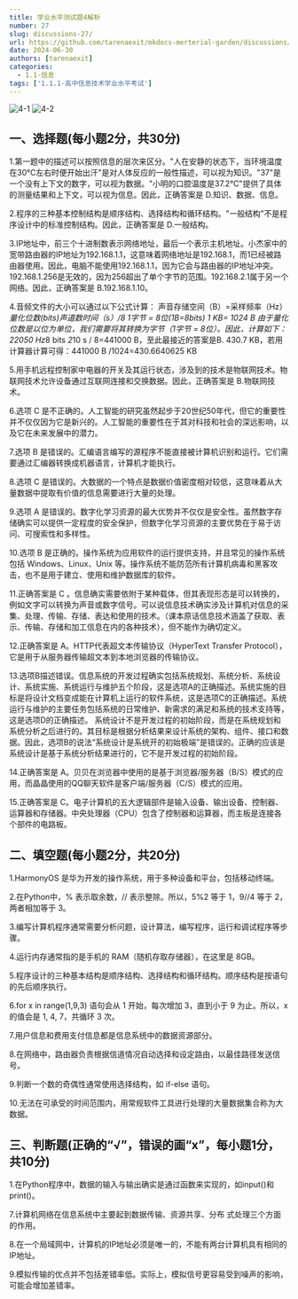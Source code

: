 ```yaml
---
title: 学业水平测试题4解析
number: 27
slug: discussions-27/
url: https://github.com/tarenaexit/mkdocs-merterial-garden/discussions/27
date: 2024-06-30
authors: [tarenaexit]
categories: 
  - 1.1-信息
tags: ['1.1.1-高中信息技术学业水平考试']
---
```


![4-1](https://cdn.ccsyue.com/picx-images-hosting/master/2024/06/4-1.58h8oau8ah.webp)
![4-2](https://cdn.ccsyue.com/picx-images-hosting/master/2024/06/4-2.9nzntk6tc7.webp)
## 一、选择题(每小题2分，共30分)

1.第一题中的描述可以按照信息的层次来区分。"人在安静的状态下，当环境温度在30℃左右时便开始出汗"是对人体反应的一般性描述，可以视为知识。"37"是一个没有上下文的数字，可以视为数据。"小明的口腔温度是37.2℃"提供了具体的测量结果和上下文，可以视为信息。因此，正确答案是 D.知识、数据、信息。

2.程序的三种基本控制结构是顺序结构、选择结构和循环结构。"一般结构"不是程序设计中的标准控制结构。因此，正确答案是 D.一般结构。

3.IP地址中，前三个十进制数表示网络地址，最后一个表示主机地址。小杰家中的宽带路由器的IP地址为192.168.1.1，这意味着网络地址是192.168.1，而1已经被路由器使用。因此，电脑不能使用192.168.1.1，因为它会与路由器的IP地址冲突。192.168.1.256是无效的，因为256超出了单个字节的范围。192.168.2.1属于另一个网络。因此，正确答案是 B.192.168.1.10。

4.音频文件的大小可以通过以下公式计算：
声音存储空间（B）=采样频率（Hz）*量化位数(bits)*声道数*时间（s）/8
1字节 = 8位(1B=8bits)
1 KB= 1024 B 
由于量化位数是以位为单位，我们需要将其转换为字节（1字节 = 8位）。因此，计算如下：
22050 Hz*8 bits *2*10 s / 8=441000 B，至此最接近的答案是B. 430.7 KB，若用计算器计算可得：441000 B /1024=430.6640625 KB

5.用手机远程控制家中电器的开关及其运行状态，涉及到的技术是物联网技术。物联网技术允许设备通过互联网连接和交换数据。因此，正确答案是 B.物联网技术。

6.选项 C 是不正确的。人工智能的研究虽然起步于20世纪50年代，但它的重要性并不仅仅因为它是新兴的。人工智能的重要性在于其对科技和社会的深远影响，以及它在未来发展中的潜力。

7.选项 B 是错误的。汇编语言编写的源程序不能直接被计算机识别和运行。它们需要通过汇编器转换成机器语言，计算机才能执行。

8.选项 C 是错误的。大数据的一个特点是数据价值密度相对较低，这意味着从大量数据中提取有价值的信息需要进行大量的处理。

9.选项 A 是错误的。数字化学习资源的最大优势并不仅仅是安全性。虽然数字存储确实可以提供一定程度的安全保护，但数字化学习资源的主要优势在于易于访问、可搜索性和多样性。

10.选项 B 是正确的。操作系统为应用软件的运行提供支持，并且常见的操作系统包括 Windows、Linux、Unix 等。操作系统不能防范所有计算机病毒和黑客攻击，也不是用于建立、使用和维护数据库的软件。

11.正确答案是 C 。信息确实需要依附于某种载体，但其表现形态是可以转换的，例如文字可以转换为声音或数字信号。可以说信息技术确实涉及计算机对信息的采集、处理、传输、存储、表达和使用的技术。（课本原话信息技术涵盖了获取、表示、传输、存储和加工信息在内的各种技术），但不能作为确切定义。

12.正确答案是 A。HTTP代表超文本传输协议（HyperText Transfer Protocol），它是用于从服务器传输超文本到本地浏览器的传输协议。

13.选项B描述错误。信息系统的开发过程确实包括系统规划、系统分析、系统设计、系统实施、系统运行与维护五个阶段，这是选项A的正确描述。系统实施的目标是将设计文档变成能在计算机上运行的软件系统，这是选项C的正确描述。系统运行与维护的主要任务包括系统的日常维护、新需求的满足和系统的技术支持等，这是选项D的正确描述。
系统设计不是开发过程的初始阶段，而是在系统规划和系统分析之后进行的。其目标是根据分析结果来设计系统的架构、组件、接口和数据。因此，选项B的说法“系统设计是系统开的初始极端”是错误的。正确的应该是系统设计是基于系统分析结果进行的，它不是开发过程的初始阶段。

14.正确答案是 A。贝贝在浏览器中使用的是基于浏览器/服务器（B/S）模式的应用，而晶晶使用的QQ聊天软件是客户端/服务器（C/S）模式的应用。

15.正确答案是 C。电子计算机的五大逻辑部件是输入设备、输出设备、控制器、运算器和存储器。中央处理器（CPU）包含了控制器和运算器，而主板是连接各个部件的电路板。

## 二、填空题(每小题2分，共20分)

1.HarmonyOS 是华为开发的操作系统，用于多种设备和平台，包括移动终端。

2.在Python中，% 表示取余数，// 表示整除。所以，5%2 等于 1，9//4 等于 2，两者相加等于 3。

3.编写计算机程序通常需要分析问题，设计算法，编写程序，运行和调试程序等步骤。

4.运行内存通常指的是手机的 RAM（随机存取存储器），在这里是 8GB。

5.程序设计的三种基本结构是顺序结构、选择结构和循环结构。顺序结构是按语句的先后顺序执行。

6.for x in range(1,9,3) 语句会从 1 开始，每次增加 3，直到小于 9 为止。所以，x 的值会是 1, 4, 7，共循环 3 次。

7.用户信息和费用支付信息都是信息系统中的数据资源部分。

8.在网络中，路由器负责根据信道情况自动选择和设定路由，以最佳路径发送信号。

9.判断一个数的奇偶性通常使用选择结构，如 if-else 语句。


10.无法在可承受的时间范围内，用常规软件工具进行处理的大量数据集合称为大数据。

## 三、判断题(正确的“√”，错误的画“x”，每小题1分，共10分)

1.在Python程序中，数据的输入与输出确实是通过函数来实现的，如input()和print()。

7.计算机网络在信息系统中主要起到数据传输、资源共享、分布 式处理三个方面的作用。

8.在一个局域网中，计算机的IP地址必须是唯一的，不能有两台计算机具有相同的IP地址。

9.模拟传输的优点并不包括差错率低。实际上，模拟信号更容易受到噪声的影响，可能会增加差错率。


<script src="https://giscus.app/client.js"
	data-repo="tarenaexit/mkdocs-merterial-garden"
	data-repo-id="RR_kgDOL4wNPw"
	data-mapping="number"
	data-term="27"
	data-reactions-enabled="1"
	data-emit-metadata="0"
	data-input-position="bottom"
	data-theme="light"
	data-lang="zh-CN"
	crossorigin="anonymous"
	async>
</script>
